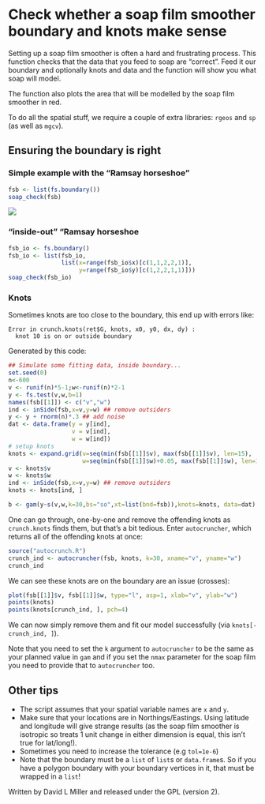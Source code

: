 # Check whether a soap film smoother boundary and knots make sense

Setting up a soap film smoother is often a hard and frustrating process.
This function checks that the data that you feed to soap are “correct”.
Feed it our boundary and optionally knots and data and the function will
show you what soap will model.

The function also plots the area that will be modelled by the soap film
smoother in red.

To do all the spatial stuff, we require a couple of extra libraries:
`rgeos` and `sp` (as well as `mgcv`).

## Ensuring the boundary is right

### Simple example with the “Ramsay horseshoe”

``` r
fsb <- list(fs.boundary())
soap_check(fsb)
```

![](%22/man/figures/ramsay-1.png%22)

### “inside-out” “Ramsay horseshoe

``` r
fsb_io <- fs.boundary()
fsb_io <- list(fsb_io,
               list(x=range(fsb_io$x)[c(1,1,2,2,1)],
                    y=range(fsb_io$y)[c(1,2,2,1,1)]))
soap_check(fsb_io)
```

### Knots

Sometimes knots are too close to the boundary, this end up with errors
like:

    Error in crunch.knots(ret$G, knots, x0, y0, dx, dy) :
      knot 10 is on or outside boundary

Generated by this code:

``` r
## Simulate some fitting data, inside boundary...
set.seed(0)
n<-600
v <- runif(n)*5-1;w<-runif(n)*2-1
y <- fs.test(v,w,b=1)
names(fsb[[1]]) <- c("v","w")
ind <- inSide(fsb,x=v,y=w) ## remove outsiders
y <- y + rnorm(n)*.3 ## add noise
dat <- data.frame(y = y[ind],
                  v = v[ind],
                  w = w[ind])
# setup knots
knots <- expand.grid(v=seq(min(fsb[[1]]$v), max(fsb[[1]]$v), len=15),
                     w=seq(min(fsb[[1]]$w)+0.05, max(fsb[[1]]$w), len=10))
v <- knots$v
w <- knots$w
ind <- inSide(fsb,x=v,y=w) ## remove outsiders
knots <- knots[ind, ]
```

``` r
b <- gam(y~s(v,w,k=30,bs="so",xt=list(bnd=fsb)),knots=knots, data=dat)
```

One can go through, one-by-one and remove the offending knots as
`crunch.knots` finds them, but that’s a bit tedious. Enter
`autocruncher`, which returns all of the offending knots at once:

``` r
source("autocrunch.R")
crunch_ind <- autocruncher(fsb, knots, k=30, xname="v", yname="w")
crunch_ind
```

We can see these knots are on the boundary are an issue (crosses):

``` r
plot(fsb[[1]]$v, fsb[[1]]$w, type="l", asp=1, xlab="v", ylab="w")
points(knots)
points(knots[crunch_ind, ], pch=4)
```

We can now simply remove them and fit our model successfully (via
`knots[-crunch_ind, ]`).

Note that you need to set the `k` argument to `autocruncher` to be the
same as your planned value in `gam` and if you set the `nmax` parameter
for the soap film you need to provide that to `autocruncher` too.

## Other tips

- The script assumes that your spatial variable names are `x` and `y`.
- Make sure that your locations are in Northings/Eastings. Using
  latitude and longitude will give strange results (as the soap film
  smoother is isotropic so treats 1 unit change in either dimension is
  equal, this isn’t true for lat/long!).
- Sometimes you need to increase the tolerance (e.g `tol=1e-6`)
- Note that the boundary must be a `list` of `list`s or `data.frame`s.
  So if you have a polygon boundary with your boundary vertices in it,
  that must be wrapped in a `list`!

Written by David L Miller and released under the GPL (version 2).
